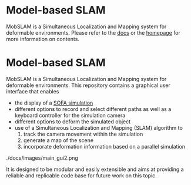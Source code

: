 # Model-based SLAM

MobSLAM is a Simultaneous Localization and Mapping system for deformable environments.
Please refer to the [docs](docs) or the [homepage](https://pages.github.tik.uni-stuttgart.de/JHaag/Model_based_SLAM/) for more information on contents.


# Model-based SLAM

MobSLAM is a Simultaneous Localization and Mapping system for deformable environments.
This repository contains a graphical user interface that enables 

* the display of a [SOFA simulation](https://www.sofa-framework.org)
* different options to record and select different paths as well as a keyboard controller for the simulation camera
* different options to deform the simulated object
* use of a Simultaneous Localization and Mapping (SLAM) algorithm to 
	1. track the camera movement within the simulation 
	1. generate a map of the scene
	1. incorporate deformation information based on a parallel simulation

./docs/images/main_gui2.png

It is designed to be modular and easily extensible and aims at providing a reliable and replicable code base for future work on this topic.
